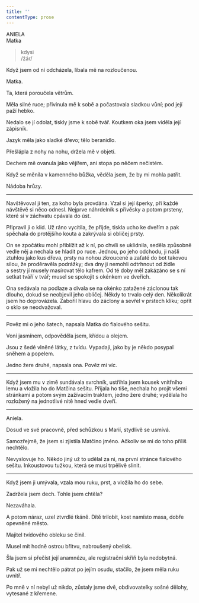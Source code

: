 ```yaml
---
title: ''
contentType: prose
---
```


<section>

ANIELA  
Matka

> kdysi  
> /žár/

Když jsem od ní odcházela, líbala mě na rozloučenou.

Matka.

Ta, která poroučela větrům.

Měla silné ruce; přivinula mě k sobě a počastovala sladkou vůní; pod její paží hebko.

Nedalo se jí odolat, tiskly jsme k sobě tvář. Koutkem oka jsem viděla její zápisník.

Jazyk měla jako sladké dřevo; tělo beranidlo.

Přešlápla z nohy na nohu, držela mě v objetí.

Dechem mě ovanula jako vějířem, ani stopa po něčem nečistém.

Když se měnila v kamenného bůžka, věděla jsem, že by mi mohla patřit.

Nádoba hrůzy.

* * *

Navštěvoval ji ten, za koho byla provdána. Vzal si její šperky, při každé návštěvě si něco odnesl. Nejprve náhrdelník s přívěsky a potom prsteny, které si v záchvatu cpávala do úst.

Připravil ji o klid. Už ráno vycítila, že přijde, tiskla ucho ke dveřím a pak spěchala do protějšího kouta a zakrývala si obličej prsty.

On se zpočátku mohl přiblížit až k ní, po chvíli se uklidnila, seděla způsobně vedle něj a nechala se hladit po ruce. Jednou, po jeho odchodu, ji našli ztuhlou jako kus dřeva, prsty na nohou zkroucené a zaťaté do bot takovou silou, že proděravěla podrážky; dva dny ji nemohli odtrhnout od židle a sestry jí musely masírovat tělo kafrem. Od té doby měl zakázáno se s ní setkat tváří v tvář; musel se spokojit s okénkem ve dveřích.

Ona sedávala na podlaze a dívala se na okénko zatažené záclonou tak dlouho, dokud se neobjevil jeho obličej. Někdy to trvalo celý den. Několikrát jsem ho doprovázela. Zabořil hlavu do záclony a sevřel v prstech kliku; opřít o sklo se neodvažoval.

* * *

Pověz mi o jeho šatech, napsala Matka do fialového sešitu.

Voní jasmínem, odpověděla jsem, křídou a olejem.

Jsou z šedé vlněné látky, z tvídu. Vypadají, jako by je někdo posypal sněhem a popelem.

Jedno žere druhé, napsala ona. Pověz mi víc.

* * *

Když jsem mu v zimě sundávala svrchník, ustřihla jsem kousek vnitřního lemu a vložila ho do Matčina sešitu. Přijala ho tiše, nechala ho projít všemi stránkami a potom svým zažívacím traktem, jedno žere druhé; vydělala ho rozložený na jednotlivé nitě hned vedle dveří.

* * *

Aniela.

Dosud ve své pracovně, před schůzkou s Marií, stydlivě se usmívá.

Samozřejmě, že jsem si zjistila Matčino jméno. Ačkoliv se mi do toho příliš nechtělo.

Nevyslovuje ho. Někdo jiný už to udělal za ni, na první stránce fialového sešitu. Inkoustovou tužkou, která se musí trpělivě slinit.

* * *

Když jsem ji umývala, vzala mou ruku, prst, a vložila ho do sebe.

Zadržela jsem dech. Tohle jsem chtěla?

Nezaváhala.

A potom náraz, uzel ztvrdlé tkáně. Dítě trilobit, kost namísto masa, dobře opevněné město.

Majitel tvídového obleku se činil.

Musel mít hodně ostrou břitvu, nabroušený obelisk.

Šla jsem si přečíst její anamnézu, ale registrační skříň byla nedobytná.

Pak už se mi nechtělo pátrat po jejím osudu, stačilo, že jsem měla ruku uvnitř.

Po mně v ní nebyl už nikdo, zůstaly jsme dvě, obdivovatelky sošné dělohy, vytesané z křemene.

</section>
